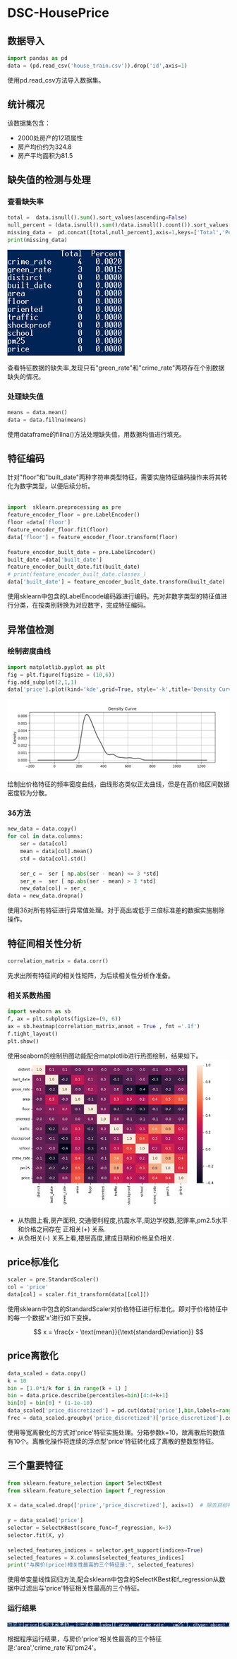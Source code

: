 # DSC-HousePrice


## 数据导入
``` python
import pandas as pd
data = (pd.read_csv('house_train.csv')).drop('id',axis=1)
```

使用pd.read_csv方法导入数据集。

## 统计概况
该数据集包含：
* 2000处房产的12项属性
* 房产均价约为324.8
* 房产平均面积为81.5

## 缺失值的检测与处理
### 查看缺失率
```python
total =  data.isnull().sum().sort_values(ascending=False)
null_percent = (data.isnull().sum()/data.isnull().count()).sort_values(ascending=False)
missing_data =  pd.concat([total,null_percent],axis=1,keys=['Total','Percent'])
print(missing_data)
```
![missing_data](./src/missing_data.png)

查看特征数据的缺失率,发现只有"green_rate"和"crime_rate"两项存在个别数据缺失的情况。

### 处理缺失值
```python
means = data.mean()
data = data.fillna(means)
```

使用dataframe的fillna()方法处理缺失值，用数据均值进行填充。

## 特征编码
针对"floor"和"built_date"两种字符串类型特征，需要实施特征编码操作来将其转化为数字类型，以便后续分析。
```python

import  sklearn.preprocessing as pre
feature_encoder_floor = pre.LabelEncoder()
floor =data['floor']
feature_encoder_floor.fit(floor)
data['floor'] = feature_encoder_floor.transform(floor)

feature_encoder_built_date = pre.LabelEncoder()
built_date =data['built_date']
feature_encoder_built_date.fit(built_date)
# print(feature_encoder_built_date.classes_)
data['built_date'] = feature_encoder_built_date.transform(built_date)
```

使用sklearn中包含的LabelEncode编码器进行编码。先对非数字类型的特征值进行分类，在按类别转换为对应数字，完成特征编码。

## 异常值检测
### 绘制密度曲线
```python
import matplotlib.pyplot as plt 
fig = plt.figure(figsize = (10,6)) 
fig.add_subplot(2,1,1)
data['price'].plot(kind='kde',grid=True, style='-k',title='Density Curve')
```
![](./src/Figure_1.png)

绘制出价格特征的频率密度曲线，曲线形态类似正太曲线，但是在高价格区间数据密度较为分散。

### 3δ方法
```python
new_data = data.copy()
for col in data.columns:
    ser = data[col]
    mean = data[col].mean()
    std = data[col].std()

    ser_c =  ser [ np.abs(ser - mean) <= 3 *std]
    ser_e =  ser [ np.abs(ser - mean) > 3 *std]
    new_data[col] = ser_c
data = new_data.dropna()
```

使用3δ对所有特征进行异常值处理。对于高出或低于三倍标准差的数据实施剔除操作。

## 特征间相关性分析
```python
correlation_matrix = data.corr()
```

先求出所有特征间的相关性矩阵，为后续相关性分析作准备。
### 相关系数热图
```python
import seaborn as sb
f, ax = plt.subplots(figsize=(9, 6))
ax = sb.heatmap(correlation_matrix,annot = True , fmt ='.1f')
f.tight_layout()
plt.show()
```

使用seaborn的绘制热图功能配合matplotlib进行热图绘制，结果如下。
![](./src/Figure_2.png)

* 从热图上看,房产面积, 交通便利程度,抗震水平,周边学校数,犯罪率,pm2.5水平和价格之间存在 正相关(+) 关系. 
* 从负相关(-) 关系上看,楼层高度,建成日期和价格呈负相关. 

## price标准化
```python
scaler = pre.StandardScaler()
col = 'price'
data[col] = scaler.fit_transform(data[[col]])
```
使用sklearn中包含的StandardScaler对价格特征进行标准化。即对于价格特征中的每一个数据'x'进行如下变换。

$$ x = \frac{x - \text{mean}}{\text{standardDeviation}} $$

## price离散化
```python
data_scaled = data.copy()
k = 10
bin = [1.0*i/k for i in range(k + 1) ] 
bin = data.price.describe(percentiles=bin)[4:4+k+1]
bin[0] = bin[0] * (1-1e-10)
data_scaled['price_discretized'] = pd.cut(data['price'],bin,labels=range(k))
frec = data_scaled.groupby('price_discretized')['price_discretized'].count()
```
使用等宽离散化的方式对'price'特征实施处理。分箱参数k=10，故离散后的数值有10个。离散化操作将连续的浮点型'price'特征转化成了离散的整数型特征。


## 三个重要特征
```python
from sklearn.feature_selection import SelectKBest
from sklearn.feature_selection import f_regression

X = data_scaled.drop(['price','price_discretized'], axis=1)  # 除去目标特征和标准化后的目标特征

y = data_scaled['price']
selector = SelectKBest(score_func=f_regression, k=3)
selector.fit(X, y)

selected_features_indices = selector.get_support(indices=True)
selected_features = X.columns[selected_features_indices]
print("与房价(price)相关性最高的三个特征是:", selected_features)
```

使用单变量线性回归方法,配合sklearn中包含的SelectKBest和f_regression从数据中过滤出与'price'特征相关性最高的三个特征。
### 运行结果
![](./src/area-crime_rate-pm25.png)

根据程序运行结果，与房价'price'相关性最高的三个特征是:'area','crime_rate'和'pm24'。